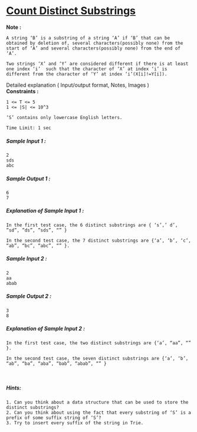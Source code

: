 <h1 _ngcontent-serverapp-c222="" class="problem-title zen-typo-subtitle-small"><a href="https://www.naukri.com/code360/problems/count-distinct-substrings_985292"> Count Distinct Substrings </a></h1>
<b id="note">Note :</b>

<pre><code>A string ‘B’ is a substring of a string ‘A’ if ‘B’ that can be obtained by deletion of, several characters(possibly none) from the start of ‘A’ and several characters(possibly none) from the end of ‘A’. 

Two strings ‘X’ and ‘Y’ are considered different if there is at least one index ‘i’  such that the character of ‘X’ at index ‘i’ is different from the character of ‘Y’ at index ‘i’(X[i]!=Y[i]).
</code></pre>

</div><!----></div><div _ngcontent-serverapp-c225="" class="problem-other-details-container py-8 mt-16 closed ng-star-inserted" style=""><div _ngcontent-serverapp-c225="" class="problem-other-details-heading-section"><div _ngcontent-serverapp-c225="" class="problem-other-details-heading-left-section"><span _ngcontent-serverapp-c225="" class="problem-other-details-text zen-typo-subtitle-small"> Detailed explanation </span><span _ngcontent-serverapp-c225="" class="problem-other-details-subtext zen-typo-caption-medium"> ( Input/output format, Notes, Images ) </span></div><div _ngcontent-serverapp-c225="" class="problem-other-details-heading-right-section"><mat-icon _ngcontent-serverapp-c225="" role="img" fontset="zen-icon" fonticon="icon-chevron-down" class="mat-icon notranslate icon-chevron-down zen-icon mat-icon-no-color" aria-hidden="true" data-mat-icon-type="font" data-mat-icon-name="icon-chevron-down" data-mat-icon-namespace="zen-icon"></mat-icon></div></div><div _ngcontent-serverapp-c225="" disableselect="" imageoverlay="" class="problem-other-details prevent-select" style="display: none;"><b id="input-format">Input Format :</b>

<pre><code>The first line contains a single integer ‘T’ denoting the number of test cases.

Then, the ‘T’ test cases follow.

The first line of each test case contains a string.
</code></pre>

<b id="output-format">Output Format :</b>

<pre><code>For each test case, print an integer denoting the number of distinct substrings in the given string.

The output for each test case will be printed in a separate line.
</code></pre>

<b id="note">Note :</b>

<pre><code>You don’t need to print anything, It has already been taken care of. Just implement the given function.
</code></pre></div></div><!----><div _ngcontent-serverapp-c225="" imageoverlay="" class="description pt-8 ng-star-inserted" style=""><b id="constraints">Constraints :</b>

<pre><code>1 &lt;= T &lt;= 5
1 &lt;= |S| &lt;= 10^3

‘S’ contains only lowercase English letters.

Time Limit: 1 sec
</code></pre></div><!----><div _ngcontent-serverapp-c225="" imageoverlay="" class="description mt-16 sample-cases border-radius-8 ng-star-inserted" style=""><h5>Sample Input 1 :</h5>

<pre><code>2
sds
abc
</code></pre>

<h5>Sample Output 1 :</h5>

<pre><code>6
7
</code></pre>

<h5>Explanation of Sample Input 1 :</h5>

<pre><code>In the first test case, the 6 distinct substrings are { ‘s’,’ d’, ”sd”, ”ds”, ”sds”, “” }

In the second test case, the 7 distinct substrings are {‘a’, ‘b’, ‘c’, “ab”, “bc”, “abc”, “” }.
</code></pre>

<h5>Sample Input 2 :</h5>

<pre><code>2
aa
abab
</code></pre>

<h5>Sample Output 2 :</h5>

<pre><code>3
8
</code></pre>

<h5>Explanation of Sample Input 2 :</h5>

<pre><code>In the first test case, the two distinct substrings are {‘a’, “aa”, “” }.

In the second test case, the seven distinct substrings are {‘a’, ‘b’, “ab”, “ba”, “aba”, “bab”, “abab”, “” }
</code></pre>

<p><br></p>

<h5>Hints:</h5>

<pre><code>1. Can you think about a data structure that can be used to store the distinct substrings?
2. Can you think about using the fact that every substring of ‘S’ is a prefix of some suffix string of ‘S’?
3. Try to insert every suffix of the string in Trie.
</code></pre>
</div><!----><!----><!----><!----><!----></div></ninjas-problems-ui-problem-details-tab-description></div><!----></ninjas-problems-ui-problem-details-tab><!----></div></div>
